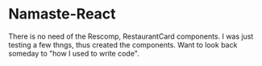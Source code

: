 ﻿# Namaste-React

There is no need of the Rescomp, RestaurantCard components. I was just testing a few thngs, thus created the components. Want to look back someday to "how I used to write code".

